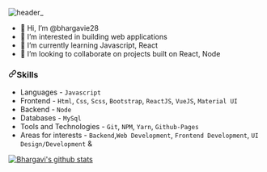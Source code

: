 ![header_](https://user-images.githubusercontent.com/47153650/226181273-8355db64-ffcb-4df0-88dc-9004c4aa8275.png)







- 👋 Hi, I’m @bhargavie28
- 👀 I’m interested in building web applications
- 🌱 I’m currently learning Javascript, React
- 💞️ I’m looking to collaborate on projects built on React, Node

<h3 dir="auto"><a id="user-content-skills" class="anchor" aria-hidden="true" href="#skills"><svg class="octicon octicon-link" viewBox="0 0 16 16" version="1.1" width="16" height="16" aria-hidden="true"><path fill-rule="evenodd" d="M7.775 3.275a.75.75 0 001.06 1.06l1.25-1.25a2 2 0 112.83 2.83l-2.5 2.5a2 2 0 01-2.83 0 .75.75 0 00-1.06 1.06 3.5 3.5 0 004.95 0l2.5-2.5a3.5 3.5 0 00-4.95-4.95l-1.25 1.25zm-4.69 9.64a2 2 0 010-2.83l2.5-2.5a2 2 0 012.83 0 .75.75 0 001.06-1.06 3.5 3.5 0 00-4.95 0l-2.5 2.5a3.5 3.5 0 004.95 4.95l1.25-1.25a.75.75 0 00-1.06-1.06l-1.25 1.25a2 2 0 01-2.83 0z"></path></svg></a>Skills</h3>

<ul dir="auto">
<li>Languages - <code>Javascript</code></li>
<li>Frontend - <code>Html</code>, <code>Css</code>, <code>Scss</code>, <code>Bootstrap</code>, <code>ReactJS</code>, <code>VueJS</code>, <code>Material UI</code></li>
<li>Backend - <code>Node</code></li>
<li>Databases - <code>MySql</code></li>
<li>Tools and Technologies - <code>Git</code>, <code>NPM</code>, <code>Yarn</code>, <code>Github-Pages</code></li>
<li>Areas for interests - <code>Backend</code>,<code>Web Development</code>, <code>Frontend Development</code>, <code>UI Design/Development</code> &amp;</li>
</ul>

[![Bhargavi's github stats](https://github-readme-stats.vercel.app/api?username=bhargavie28)](https://github.com/bhargavie28/github-readme-stats)
<!---
bhargavie28/bhargavie28 is a ✨ special ✨ repository because its `README.md` (this file) appears on your GitHub profile.
You can click the Preview link to take a look at your changes.
--->
